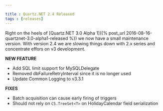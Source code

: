 ```yaml
---

title : Quartz.NET 2.4 Released
tags : [releases]
---
```


Right on the heels of [Quartz.NET 3.0 Alpha 1]({% post_url 2016-08-16-quartznet-3.0-alpha1-released %}) we now have
a small maintenance version. With version 2.4 we are slowing things down with 2.x series and concentrate effors on v3 development.

__NEW FEATURE__

* Add SQL limit support for MySQLDelegate
* Removed dbFailureRetryInterval since it is no longer used
* Update Common Logging to v3.3.1

__FIXES__

* Batch acquisition can cause early firing of triggers
* Should not rely on `C5.TreeSet<T>` on HolidayCalendar field serialization

<Download />
